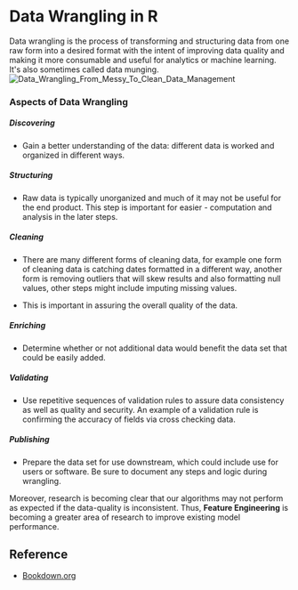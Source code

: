 # Data Wrangling in R
Data wrangling is the process of transforming and structuring data from one raw form into a desired format with the intent of improving data quality and making it more consumable and useful for analytics or machine learning. It's also sometimes called data munging.
![Data_Wrangling_From_Messy_To_Clean_Data_Management](https://github.com/Moheid/DataWranglinginR/assets/30018417/5d84c4a5-e488-44cc-b138-57a201bf4a1e)

### Aspects of Data Wrangling
##### Discovering

- Gain a better understanding of the data: different data is worked and organized in different ways.

##### Structuring
- Raw data is typically unorganized and much of it may not be useful for the end product. This step is important for easier - computation and analysis in the later steps.

##### Cleaning

- There are many different forms of cleaning data, for example one form of cleaning data is catching dates formatted in a different way, another form is removing outliers that will skew results and also formatting null values, other steps might include imputing missing values.

- This is important in assuring the overall quality of the data.

##### Enriching

- Determine whether or not additional data would benefit the data set that could be easily added.

##### Validating

- Use repetitive sequences of validation rules to assure data consistency as well as quality and security. An example of a validation rule is confirming the accuracy of fields via cross checking data.

##### Publishing

- Prepare the data set for use downstream, which could include use for users or software. Be sure to document any steps and logic during wrangling.

Moreover, research is becoming clear that our algorithms may not perform as expected if the data-quality is inconsistent. Thus, **Feature Engineering** is becoming a greater area of research to improve existing model performance.

## Reference 
- [Bookdown.org](https://bookdown.org/jkylearmstrong/jeff_data_wrangling/)
